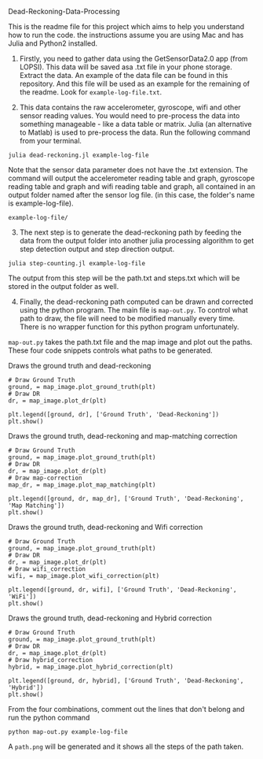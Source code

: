 Dead-Reckoning-Data-Processing

This is the readme file for this project which aims to help you understand how to run the code. the instructions assume you are using Mac and has Julia and Python2 installed.

1. Firstly, you need to gather data using the GetSensorData2.0 app (from LOPSI). This data will be saved asa .txt file in your phone storage. Extract the data. An example of the data file can be found in this repository. And this file will be used as an example for the remaining of the readme. Look for
`example-log-file.txt`.

2. This data contains the raw accelerometer, gyroscope, wifi and other sensor reading values. You would need to pre-process the data into something manageable - like a data table or matrix. Julia (an alternative to Matlab) is used to pre-process the data. Run the following command from your terminal.

  `julia dead-reckoning.jl example-log-file`

  Note that the sensor data parameter does not have the .txt extension. The command will output the accelerometer reading table and graph, gyroscope reading table and graph and wifi reading table and graph, all contained in an output folder named after the sensor log file. (in this case, the folder's name is example-log-file).

  `example-log-file/`

3.  The next step is to generate the dead-reckoning path by feeding the data from the output folder into another julia processing algorithm to get step detection output and step direction output.

  `julia step-counting.jl example-log-file`

  The output from this step will be the path.txt and steps.txt which will be stored in the output folder as well.

4.  Finally, the dead-reckoning path computed can be drawn and corrected using the python program. The main file is `map-out.py`. To control what path to draw, the file will need to be modified manually every time. There is no wrapper function for this python program unfortunately.

  `map-out.py` takes the path.txt file and the map image and plot out the paths. These four code snippets controls what paths to be generated.

  Draws the ground truth and dead-reckoning
  ```
  # Draw Ground Truth
  ground, = map_image.plot_ground_truth(plt)
  # Draw DR
  dr, = map_image.plot_dr(plt)

  plt.legend([ground, dr], ['Ground Truth', 'Dead-Reckoning'])
  plt.show()
  ```

  Draws the ground truth, dead-reckoning and map-matching correction
  ```
  # Draw Ground Truth
  ground, = map_image.plot_ground_truth(plt)
  # Draw DR
  dr, = map_image.plot_dr(plt)
  # Draw map-correction
  map_dr, = map_image.plot_map_matching(plt)

  plt.legend([ground, dr, map_dr], ['Ground Truth', 'Dead-Reckoning', 'Map Matching'])
  plt.show()
  ```
  Draws the ground truth, dead-reckoning and Wifi correction
  ```
  # Draw Ground Truth
  ground, = map_image.plot_ground_truth(plt)
  # Draw DR
  dr, = map_image.plot_dr(plt)
  # Draw wifi_correction
  wifi, = map_image.plot_wifi_correction(plt)

  plt.legend([ground, dr, wifi], ['Ground Truth', 'Dead-Reckoning', 'WiFi'])
  plt.show()
  ```
  Draws the ground truth, dead-reckoning and Hybrid correction
  ```
  # Draw Ground Truth
  ground, = map_image.plot_ground_truth(plt)
  # Draw DR
  dr, = map_image.plot_dr(plt)
  # Draw hybrid_correction
  hybrid, = map_image.plot_hybrid_correction(plt)

  plt.legend([ground, dr, hybrid], ['Ground Truth', 'Dead-Reckoning', 'Hybrid'])
  plt.show()
  ```
  From the four combinations, comment out the lines that don't belong and run the python command

  `python map-out.py example-log-file`

  A `path.png` will be generated and it shows all the steps of the path taken.
